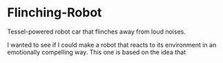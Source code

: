 Flinching-Robot
===============

Tessel-powered robot car that flinches away from loud noises.

I wanted to see if I could make a robot that reacts to its environment in an emotionally compelling way. This one is based on the idea that 
